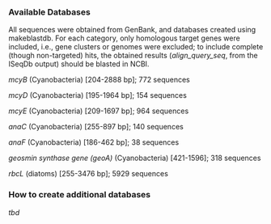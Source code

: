 ### Available Databases

All sequences were obtained from GenBank, and databases created using makeblastdb. For each category, only homologous target genes were included, i.e., gene clusters or genomes were excluded; to include complete (though non-targeted) hits, the obtained results (*align_query_seq*, from the ISeqDb output) should be blasted in NCBI.

*mcyB* (Cyanobacteria) [204-2888 bp]; 772 sequences

*mcyD* (Cyanobacteria) [195-1964 bp]; 154 sequences

*mcyE* (Cyanobacteria) [209-1697 bp]; 964 sequences

*anaC* (Cyanobacteria) [255-897 bp]; 140 sequences

*anaF* (Cyanobacteria) [186-462 bp]; 38 sequences

*geosmin synthase gene (geoA)* (Cyanobacteria) [421-1596]; 318 sequences

*rbcL* (diatoms) [255-3476 bp]; 5929 sequences

### How to create additional databases

*tbd*
